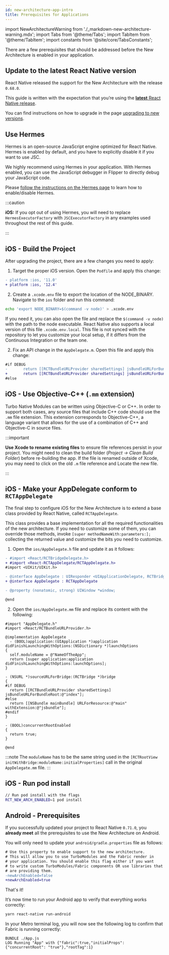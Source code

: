 ```yaml
---
id: new-architecture-app-intro
title: Prerequisites for Applications
---
```


import NewArchitectureWarning from './\_markdown-new-architecture-warning.mdx';
import Tabs from '@theme/Tabs'; import TabItem from '@theme/TabItem';
import constants from '@site/core/TabsConstants';

<NewArchitectureWarning/>

There are a few prerequisites that should be addressed before the New Architecture is enabled in your application.

## Update to the latest React Native version

React Native released the support for the New Architecture with the release `0.68.0`.

This guide is written with the expectation that you’re using the [**latest** React Native release](https://github.com/facebook/react-native/releases/latest). 

You can find instructions on how to upgrade in the page [upgrading to new versions](/docs/upgrading).

## Use Hermes

Hermes is an open-source JavaScript engine optimized for React Native. Hermes is enabled by default, and you have to explicitly disable it if you want to use JSC.

We highly recommend using Hermes in your application. With Hermes enabled, you can use the JavaScript debugger in Flipper to directly debug your JavaScript code.

Please [follow the instructions on the Hermes page](hermes) to learn how to enable/disable Hermes.

:::caution

**iOS:** If you opt out of using Hermes, you will need to replace `HermesExecutorFactory` with `JSCExecutorFactory` in any examples used throughout the rest of this guide.

:::

## iOS - Build the Project

After upgrading the project, there are a few changes you need to apply:

1. Target the proper iOS version. Open the `Podfile` and apply this change:

```diff
- platform :ios, '11.0'
+ platform :ios, '12.4'
```

2. Create a `.xcode.env` file to export the location of the NODE_BINARY. Navigate to the `ios` folder and run this command:

```sh
echo 'export NODE_BINARY=$(command -v node)' > .xcode.env
```

If you need it, you can also open the file and replace the `$(command -v node)` with the path to the node executable.
React Native also supports a local version of this file `.xcode.env.local`. This file is not synced with the repository to let you customize your local setup, if it differs from the Continuous Integration or the team one.

2. Fix an API change in the `AppDelegate.m`. Open this file and apply this change:

```diff
#if DEBUG
-       return [[RCTBundleURLProvider sharedSettings] jsBundleURLForBundleRoot:@"index" fallbackResource:nil];
+       return [[RCTBundleURLProvider sharedSettings] jsBundleURLForBundleRoot:@"index"];
#else
```

## iOS - Use Objective-C++ (`.mm` extension)

Turbo Native Modules can be written using Objective-C or C++. In order to support both cases, any source files that include C++ code should use the `.mm` file extension. This extension corresponds to Objective-C++, a language variant that allows for the use of a combination of C++ and Objective-C in source files.

:::important

**Use Xcode to rename existing files** to ensure file references persist in your project. You might need to clean the build folder (_Project → Clean Build Folder_) before re-building the app. If the file is renamed outside of Xcode, you may need to click on the old `.m` file reference and Locate the new file.

:::

## iOS - Make your AppDelegate conform to `RCTAppDelegate`

The final step to configure iOS for the New Architecture is to extend a base class provided by React Native, called `RCTAppDelegate`.

This class provides a base implementation for all the required functionalities of the new architecture. If you need to customize some of them, you can override those methods, invoke `[super methodNameWith:parameters:];` collecting the returned value and customize the bits you need to customize.

1. Open the `ios/AppDelegate.h` file and update it as it follows:

```diff
- #import <React/RCTBridgeDelegate.h>
+ #import <React-RCTAppDelegate/RCTAppDelegate.h>
#import <UIKit/UIKit.h>

- @interface AppDelegate : UIResponder <UIApplicationDelegate, RCTBridgeDelegate>
+ @interface AppDelegate : RCTAppDelegate

- @property (nonatomic, strong) UIWindow *window;

@end
```

2. Open the `ios/AppDelegate.mm` file and replace its content with the following:

```objc
#import "AppDelegate.h"
#import <React/RCTBundleURLProvider.h>

@implementation AppDelegate
  - (BOOL)application:(UIApplication *)application didFinishLaunchingWithOptions:(NSDictionary *)launchOptions
{
  self.moduleName = @"NameOfTheApp";
  return [super application:application didFinishLaunchingWithOptions:launchOptions];
}

- (NSURL *)sourceURLForBridge:(RCTBridge *)bridge
{
#if DEBUG
  return [[RCTBundleURLProvider sharedSettings] jsBundleURLForBundleRoot:@"index"];
#else
  return [[NSBundle mainBundle] URLForResource:@"main" withExtension:@"jsbundle"];
#endif
}

- (BOOL)concurrentRootEnabled
{
  return true;
}

@end
```

:::note
The `moduleName` has to be the same string used in the `[RCTRootView initWithBridge:moduleName:initialProperties]` call in the original `AppDelegate.mm` file.
:::

## iOS - Run pod install

```bash
// Run pod install with the flags
RCT_NEW_ARCH_ENABLED=1 pod install
```

## Android - Prerequisites

If you successfully updated your project to React Native `0.71.0`, you **already meet** all the prerequisites to use the New Architecture on Android.

You will only need to update your `android/gradle.properties` file as follows:

```diff
# Use this property to enable support to the new architecture.
# This will allow you to use TurboModules and the Fabric render in
# your application. You should enable this flag either if you want
# to write custom TurboModules/Fabric components OR use libraries that
# are providing them.
-newArchEnabled=false
+newArchEnabled=true
```

That's it!

It’s now time to run your Android app to verify that everything works correctly:

```bash
yarn react-native run-android
```

In your Metro terminal log, you will now see the following log to confirm that Fabric is running correctly:

```
BUNDLE ./App.js
LOG Running "App" with {"fabric":true,"initialProps":{"concurrentRoot": "true"},"rootTag":1}
```
